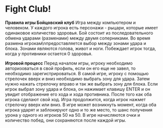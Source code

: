 # Fight Club!

**Правила игры Бойцовский клуб**
Игра между компьютером и человеком. У каждого игрока есть персонажи - рыцари, которые имеет одинаковое количество здоровья. Бой состоит из последовательного обмена ударами (разменами) между двумя соперниками. Во время размена игрокам\nпредоставляется выбор между зонами удара и блока. Зонами являются голова, живот и ноги. Побеждает игрок тогда, когда у противники остается 0 здоровья.

**Игровой процесс**
Перед началом игры, игроку необходимо авторизоваться в свой профиль, если он его еще не завел, то необходимо зарегистрироваться. В самой игре, игроку с помощью стрелочек вверх и вниз необходимо выбрать зону для удара. Затем нужно нажать стрелочку вправо и так же выбрать зону для блока. Если игрок выбрал зону удара и блока, он нажимает клавишу ENTER и он увидит отображение его хода и хода противника. После того как оба игрока сделают свой ход. Игра продолжится, когда игрок нажмет стрелочку вверх или вниз. В игре может возникнуть момент, когда оба игрока ударят и заблокируют одно и то же место, то шанс получения урона у одного из игроков 50 на 50. В игре начисляются очки и количество побед, они сохраняются после каждой игры.